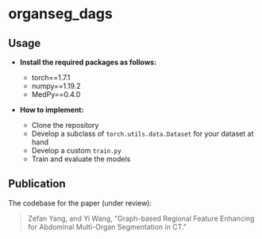 # organseg_dags

## Usage
- **Install the required packages as follows:**
  - torch==1.7.1
  - numpy==1.19.2
  - MedPy==0.4.0

- **How to implement:**
  - Clone the repository
  - Develop a subclass of `torch.utils.data.Dataset` for your dataset at hand
  - Develop a custom `train.py`
  - Train and evaluate the models

## Publication
The codebase for the paper (under review):
> Zefan Yang, and Yi Wang, "Graph-based Regional Feature Enhancing for Abdominal Multi-Organ Segmentation in CT."
